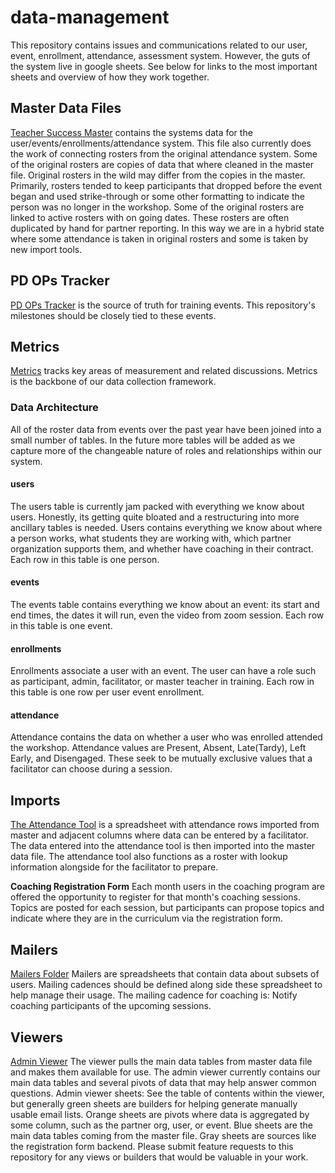# data-management
This repository contains issues and communications related to our user, event, enrollment, attendance, assessment system. However, the guts of the system live in google sheets. See below for links to the most important sheets and overview of how they work together.

## Master Data Files

[Teacher Success Master](https://docs.google.com/spreadsheets/d/1mAK24P4T3YYHqIG9F468CR4y4VLo3fNj1fE53w6hsSk/edit?usp=sharing) contains the systems data for the user/events/enrollments/attendance system. This file also currently does the work of connecting rosters from the original attendance system.
Some of the original rosters are copies of data that where cleaned in the master file. Original rosters in the wild may differ from the copies in the master. Primarily, rosters tended to keep participants that dropped before the event began and used strike-through or some other formatting to indicate the person was no longer in the workshop.
Some of the original rosters are linked to active rosters with on going dates. These rosters are often duplicated by hand for partner reporting. In this way we are in a hybrid state where some attendance is taken in original rosters and some is taken by new import tools.

## PD OPs Tracker
[PD OPs Tracker](https://docs.google.com/spreadsheets/d/1MoBEaWZRZqmDD3I_Av5B3U54HUTZcKkz-XUAJyronJc/edit?usp=sharing) is the source of truth for training events. This repository's milestones should be closely tied to these events.

## Metrics
[Metrics](https://docs.google.com/spreadsheets/d/1NRnCBNQ4ZxlQrt3VPCVSpuWkkcj6RB2KUYUTtHKS3gk/edit?usp=sharing) tracks key areas of measurement and related discussions. Metrics is the backbone of our data collection framework.

### Data Architecture

All of the roster data from events over the past year have been joined into a small number of tables. In the future more tables will be added as we capture more of the changeable nature of roles and relationships within our system.

#### users
The users table is currently jam packed with everything we know about users. Honestly, its getting quite bloated and a restructuring into more ancillary tables is needed. Users contains everything we know about where a person works, what students they are working with, which partner organization supports them, and whether have coaching in their contract. Each row in this table is one person.

#### events
The events table contains everything we know about an event: its start and end times, the dates it will run, even the video from zoom session. Each row in this table is one event.

#### enrollments
Enrollments associate a user with an event. The user can have a role such as participant, admin, facilitator, or master teacher in training. Each row in this table is one row per user event enrollment.

#### attendance
Attendance contains the data on whether a user who was enrolled attended the workshop. Attendance values are Present, Absent, Late(Tardy), Left Early, and Disengaged. These seek to be mutually exclusive values that a facilitator can choose during a session.


## Imports

[The Attendance Tool](https://docs.google.com/spreadsheets/d/1LJainla5EdcMmcBSGx1GbyKcKuV00GYC8gARnrgcX3s/edit?usp=sharing) is a spreadsheet with attendance rows imported from master and adjacent columns where data can be entered by a facilitator. The data entered into the attendance tool is then imported into the master data file. The attendance tool also functions as a roster with lookup information alongside for the facilitator to prepare.

**Coaching Registration Form**
Each month users in the coaching program are offered the opportunity to register for that month's coaching sessions. Topics are posted for each session, but participants can propose topics and indicate where they are in the curriculum via the registration form.

## Mailers

[Mailers Folder](https://drive.google.com/drive/folders/10CbgI8Tp-u74lbIC9zoEJ0S6EaWJGU1T?usp=drive_link)
Mailers are spreadsheets that contain data about subsets of users.
Mailing cadences should be defined along side these spreadsheet to help manage their usage. 
The mailing cadence for coaching is:
Notify coaching participants of the upcoming sessions.

## Viewers

[Admin Viewer](https://docs.google.com/spreadsheets/d/1Dd0unhi2WW4l2uft1dlbHLzrGVr-J_3YlKYMILnyywc/edit?usp=sharing)
The viewer pulls the main data tables from master data file and makes them available for use. The admin viewer currently contains our main data tables and several pivots of data that may help answer common questions.
Admin viewer sheets:
See the table of contents within the viewer, but generally green sheets are builders for helping generate manually usable email lists. Orange sheets are pivots where data is aggregated by some column, such as the partner org, user, or event. Blue sheets are the main data tables coming from the master file. Gray sheets are sources like the registration form backend.
Please submit feature requests to this repository for any views or builders that would be valuable in your work.
